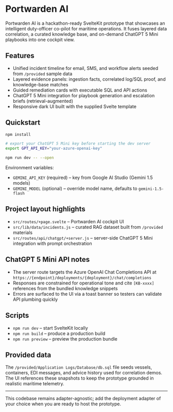 # Portwarden AI

Portwarden AI is a hackathon-ready SvelteKit prototype that showcases an intelligent duty-officer co-pilot for maritime operations. It fuses layered data correlation, a curated knowledge base, and on-demand ChatGPT 5 Mini playbooks into one cockpit view.

## Features

- Unified incident timeline for email, SMS, and workflow alerts seeded from `/provided` sample data
- Layered evidence panels: ingestion facts, correlated log/SQL proof, and knowledge-base matches
- Guided remediation cards with executable SQL and API actions
- ChatGPT 5 Mini integration for playbook generation and escalation briefs (retrieval-augmented)
- Responsive dark UI built with the supplied Svelte template

## Quickstart

```sh
npm install

# export your ChatGPT 5 Mini key before starting the dev server
export GPT_API_KEY="your-azure-openai-key"

npm run dev -- --open
```

Environment variables:

- `GEMINI_API_KEY` (required) – key from Google AI Studio (Gemini 1.5 models)
- `GEMINI_MODEL` (optional) – override model name, defaults to `gemini-1.5-flash`

## Project layout highlights

- `src/routes/+page.svelte` – Portwarden AI cockpit UI
- `src/lib/data/incidents.js` – curated RAG dataset built from `/provided` materials
- `src/routes/api/chatgpt/+server.js` – server-side ChatGPT 5 Mini integration with prompt orchestration

## ChatGPT 5 Mini API notes

- The server route targets the Azure OpenAI Chat Completions API at `https://{endpoint}/deployments/{deployment}/chat/completions`
- Responses are constrained for operational tone and cite `[KB-xxxx]` references from the bundled knowledge snippets
- Errors are surfaced to the UI via a toast banner so testers can validate API plumbing quickly

## Scripts

- `npm run dev` – start SvelteKit locally
- `npm run build` – produce a production build
- `npm run preview` – preview the production bundle

## Provided data

The `/provided/Application Logs/Database/db.sql` file seeds vessels, containers, EDI messages, and advice history used for correlation demos. The UI references these snapshots to keep the prototype grounded in realistic maritime telemetry.

---

This codebase remains adapter-agnostic; add the deployment adapter of your choice when you are ready to host the prototype.
